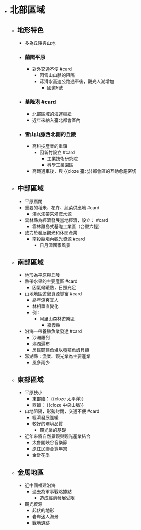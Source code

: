 - # 北部區域
	- ## 地形特色
		- 多為丘陵與山地
		- ### 蘭陽平原
			- 對外交通不便 #card
				- 因雪山山脈的阻隔
				- 蔣滑水高速公路通車後，觀光人潮增加
					- 國道5號
		- ### 基隆港 #card
			- 北部區域的海運樞紐
			- 近年來納入臺北都會區內
		- ### 雪山山脈西北側的丘陵
			- 高科技產業的重鎮
				- 因新竹設立 #card
					- 工業技術研究院
					- 科學工業園區
			- 高鐵通車後，與 {{cloze 臺北}}都會區的互動愈趨密切
	- ## 中部區域
		- 平原廣闊
		- 重要的稻米、花卉、蔬菜供應地 #card
			- 濁水溪帶來灌溉水源
		- 雲林縣為經濟發展當地經濟，設立： #card
			- 雲林離島式基礎工業區（台塑六輕）
		- 致力於發展觀光和休閒產業
			- 南投縣境內觀光資源 #card
				- 日月潭國家風景
	- ## 南部區域
		- 地形為平原與丘陵
		- 熱帶水果的主要產區 #card
			- 因氣候暖熱，日照充足
		- 山地地區遊憩資源豐富 #card
			- 終年涼爽宜人
			- 林相垂直變化
			- 例：
				- 阿里山森林遊樂區
					- 嘉義縣
		- 沿海一帶養殖魚業發達 #card
			- 沙洲羅列
			- 潟湖遍布
			- 居民闢建魚塭以養殖魚蝦貝類
		- 澎湖縣：漁業、觀光業為主要產業
			- 風多雨少
	- ## 東部區域
		- 平原狹小
			- 東部臨：  {{cloze 太平洋}}
			- 西臨： {{cloze 中央山脈}}
		- 山地阻隔，形勢封閉，交通不便 #card
			- 經濟發展遲緩
			- 較好的環境品質
				- 觀光業的基礎
		- 近年來將自然景觀與觀光產業結合
			- 太魯閣峽谷音樂節
			- 原住民聯合豐年祭
			- 金針花季
	- ## 金馬地區
		- 近中國福建沿海
			- 過去為軍事戰略據點
				- 造成經濟發展受限
		- 觀光資源
			- 起伏的地形
			- 岩岸迷人海景
			- 戰地遺跡